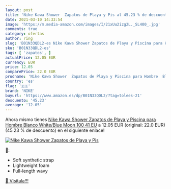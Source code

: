 ```yaml
---
layout: post
title: 'Nike Kawa Shower  Zapatos de Playa y Pis al 45.23 % de descuento'
date: 2021-03-10 14:33:54
image: 'https://m.media-amazon.com/images/I/21xUu2izg2L._SL400_.jpg'
comments: true
category: ofertas
author: ring
slug: 'B01N33QDL2-es Nike Kawa Shower Zapatos de Playa y Piscina para Hombre...'
sku: 'B01N33QDL2-es'
tags: [ 'zapatos', ]
actualPrice: 12.05 EUR
currency: EUR
price: 12.05
comparePrice: 22.0 EUR
prodname: 'Nike Kawa Shower  Zapatos de Playa y Piscina para Hombre  Blanco  White/Blue Moon 100   41 EU'
country: 'es'
flag: '🇪🇸'
brand: 'NIKE'
buyurl: 'https://www.amazon.es/dp/B01N33QDL2/?tag=tolees-21'
descuento: '45.23'
average: '12.05'
---
```


Ahora mismo tienes [Nike Kawa Shower  Zapatos de Playa y Piscina para Hombre  Blanco  White/Blue Moon 100   41 EU](https://www.amazon.es/dp/B01N33QDL2/?tag=tolees-21) a 12.05 EUR (original: 22.0 EUR) (45.23 %  de descuento) en el siguiente enlace!

[![Nike Kawa Shower  Zapatos de Playa y Pis](https://m.media-amazon.com/images/I/21xUu2izg2L._SL400_.jpg)](https://www.amazon.es/dp/B01N33QDL2/?tag=tolees-21)

🔎:

- Soft synthetic strap
- Lightweight foam
- Full-length wavy

[🛒 Visítala!!!](https://www.amazon.es/dp/B01N33QDL2/?tag=tolees-21)

